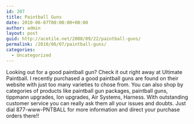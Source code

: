 ```yaml
---
id: 207
title: Paintball Guns
date: 2010-06-07T00:00:00+00:00
author: admin
layout: post
guid: http://acetile.net/2008/09/22/paintball-guns/
permalink: /2010/06/07/paintball-guns/
categories:
  - Uncategorized
---
```

Looking out for a good paintball gun? Check it out right away at Ultimate Paintball. I recently purchased a good paintball guns are found on their website with just too many varieties to chose from. You can also shop by categories of products like paintball gun packages, paintball guns, tippmann upgrades, Ion upgrades, Air Systems, Harness. With outstanding customer service you can really ask them all your issues and doubts. Just dial 877-www-PNTBALL for more information and direct your purchase orders there!!